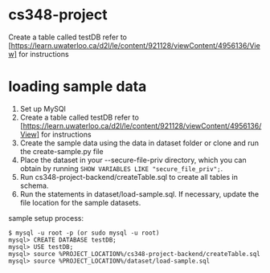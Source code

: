 # cs348-project

Create a table called testDB refer to [https://learn.uwaterloo.ca/d2l/le/content/921128/viewContent/4956136/View] for instructions

# loading sample data
1. Set up MySQl 
2. Create a table called testDB refer to [https://learn.uwaterloo.ca/d2l/le/content/921128/viewContent/4956136/View] for instructions
3. Create the sample data using the data in dataset folder or clone and run the create-sample.py file
4. Place the dataset in your --secure-file-priv directory, which you can obtain by running `SHOW VARIABLES LIKE "secure_file_priv";`.
5. Run cs348-project-backend/createTable.sql to create all tables in schema.
6. Run the statements in dataset/load-sample.sql. If necessary, update the file location for the sample datasets.

sample setup process:

```
$ mysql -u root -p (or sudo mysql -u root)
mysql> CREATE DATABASE testDB;
mysql> USE testDB;
mysql> source %PROJECT_LOCATION%/cs348-project-backend/createTable.sql
mysql> source %PROJECT_LOCATION%/dataset/load-sample.sql
```
